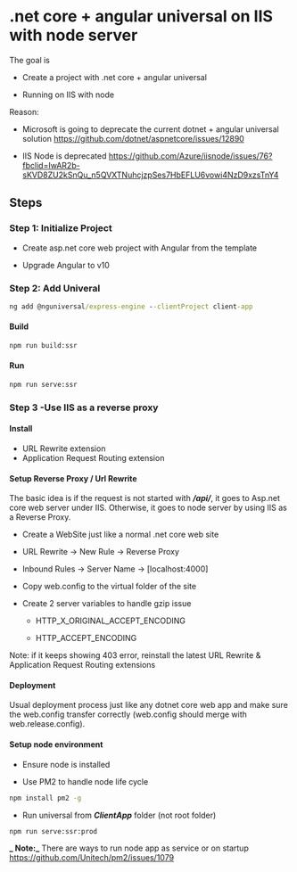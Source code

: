 # .net core + angular universal on IIS with node server

The goal is

- Create a project with .net core + angular universal

- Running on IIS with node

Reason:

- Microsoft is going to deprecate the current dotnet + angular universal solution https://github.com/dotnet/aspnetcore/issues/12890

- IIS Node is deprecated https://github.com/Azure/iisnode/issues/76?fbclid=IwAR2b-sKVD8ZU2kSnQu_n5QVXTNuhcjzpSes7HbEFLU6vowi4NzD9xzsTnY4

## Steps

### Step 1: Initialize Project

- Create asp.net core web project with Angular from the template

- Upgrade Angular to v10

### Step 2: Add Univeral

```cmd
ng add @nguniversal/express-engine --clientProject client-app
```

#### Build

```cmd
npm run build:ssr
```

#### Run

```cmd
npm run serve:ssr
```

### Step 3 -Use IIS as a reverse proxy

#### Install

- URL Rewrite extension
- Application Request Routing extension

#### Setup Reverse Proxy / Url Rewrite

The basic idea is if the request is not started with **_/api/_**, it goes to Asp.net core web server under IIS. Otherwise, it goes to node server by using IIS as a Reverse Proxy.

- Create a WebSite just like a normal .net core web site

- URL Rewrite -> New Rule -> Reverse Proxy

- Inbound Rules -> Server Name -> [localhost:4000]

- Copy web.config to the virtual folder of the site

- Create 2 server variables to handle gzip issue

  - HTTP_X_ORIGINAL_ACCEPT_ENCODING

  - HTTP_ACCEPT_ENCODING

Note: if it keeps showing 403 error, reinstall the latest URL Rewrite & Application Request Routing extensions

#### Deployment

Usual deployment process just like any dotnet core web app and make sure the web.config transfer correctly (web.config should merge with web.release.config).

#### Setup node environment

- Ensure node is installed

- Use PM2 to handle node life cycle

```cmd
npm install pm2 -g
```

- Run universal from **_ClientApp_** folder (not root folder)

```
npm run serve:ssr:prod
```

**_ Note:_** There are ways to run node app as service or on startup https://github.com/Unitech/pm2/issues/1079
